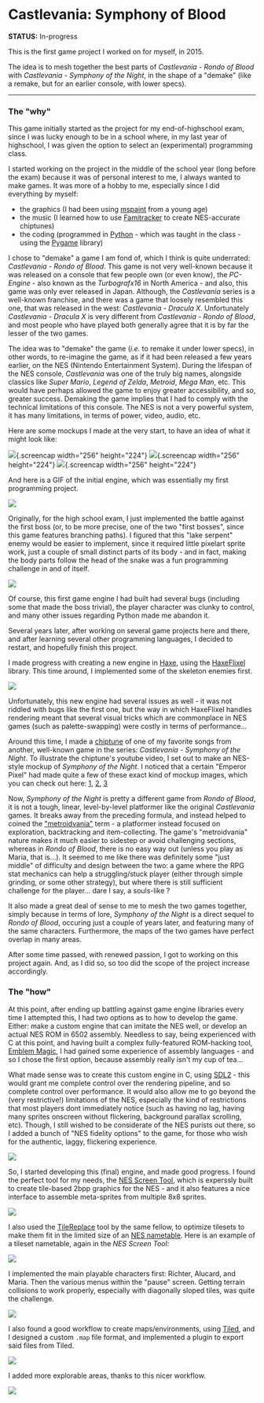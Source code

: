 
# Castlevania: Symphony of Blood

**STATUS:** In-progress

This is the first game project I worked on for myself, in 2015.

The idea is to mesh together the best parts of *Castlevania - Rondo of Blood*
with *Castlevania - Symphony of the Night*, in the shape of a "demake" (like a remake,
but for an earlier console, with lower specs).

---

### The "why"

This game initially started as the project for my end-of-highschool exam, since
I was lucky enough to be in a school where, in my last year of highschool,
I was given the option to select an (experimental) programming class.

I started working on the project in the middle of the school year (long before the exam)
because it was of personal interest to me, I always wanted to make games.
It was more of a hobby to me, especially since I did everything by myself:
- the graphics (I had been using [mspaint](https://en.wikipedia.org/wiki/Microsoft_Paint#Windows_7_and_8.x) from a young age)
- the music (I learned how to use [Famitracker](http://famitracker.com/) to create NES-accurate chiptunes)
- the coding (programmed in [Python](https://www.python.org/) - which was taught in the class - using the [Pygame](https://www.pygame.org/) library)

I chose to "demake" a game I am fond of, which I think is quite underrated: *Castlevania - Rondo of Blood*.
This game is not very well-known because it was released on a console that few people own (or even know), 
the *PC-Engine* - also known as the *Turbografx16* in North America -
and also, this game was only ever released in Japan.
Although, the *Castlevania* series is a well-known franchise, and there was a game that
loosely resembled this one, that was released in the west: *Castlevania - Dracula X*.
Unfortunately *Castlevania - Dracula X* is very different from *Castlevania - Rondo of Blood*,
and most people who have played both generally agree that it is by far the lesser of the two games.

The idea was to "demake" the game (*i.e.* to remake it under lower specs),
in other words, to re-imagine the game, as if it had been released
a few years earlier, on the NES (Nintendo Entertainment System).
During the lifespan of the NES console, *Castlevania* was one of the truly big names,
alongside classics like *Super Mario*, *Legend of Zelda*, *Metroid*, *Mega Man*, etc.
This would have perhaps allowed the game to enjoy greater accessibility, and so, greater success.
Demaking the game implies that I had to comply with the technical limitations of this console.
The NES is not a very powerful system, it has many limitations, in terms of power, video, audio, etc.

Here are some mockups I made at the very start, to have an idea of what it might look like:

![](mockup-1.png){.screencap width="256" height="224"}
![](mockup-2.png){.screencap width="256" height="224"}
![](mockup-3.png){.screencap width="256" height="224"}

And here is a GIF of the initial engine, which was essentially my first programming project.

![](gameplay_python_alpha.gif)

Originally, for the high school exam, I just implemented the battle against the first boss
(or, to be more precise, one of the two "first bosses", since this game features branching paths).
I figured that this "lake serpent" enemy would be easier to implement, since it required little
pixelart sprite work, just a couple of small distinct parts of its body - and in fact,
making the body parts follow the head of the snake was a fun programming challenge in and of itself.

![](gameplay_python_bridge.gif)

Of course, this first game engine I had built had several bugs (including some that made the boss trivial),
the player character was clunky to control, and many other issues regarding Python made me abandon it.

Several years later, after working on several game projects here and there, and after learning several
other programming languages, I decided to restart, and hopefully finish this project.

I made progress with creating a new engine in [Haxe](https://haxe.org), using the [HaxeFlixel](https://haxeflixel.com/) library.
This time around, I implemented some of the skeleton enemies first.

![](gameplay_haxe.gif)

Unfortunately, this new engine had several issues as well - it was not riddled with bugs like the first one,
but the way in which HaxeFlixel handles rendering meant that several visual tricks which are
commonplace in NES games (such as palette-swapping) were costly in terms of performance...

Around this time, I made a [chiptune](/pages/music/chiptunes/index.html) of one of my favorite songs from another, well-known game in the series: *Castlevania - Symphony of the Night*. To illustrate the chiptune's youtube video, I set out to make an NES-style mockup of *Symphony of the Night*. I noticed that a certain "Emperor Pixel" had made quite a few of these exact kind of mockup images, which you can check out here: [1](https://pixeljoint.com/pixelart/82408.htm), [2](https://pixeljoint.com/pixelart/82689.htm), [3](https://pixeljoint.com/pixelart/82857.htm)

Now, *Symphony of the Night* is pretty a different game from *Rondo of Blood*,
it is not a tough, linear, level-by-level platformer like the original *Castlevania* games.
It breaks away from the preceding formula, and instead helped to coined the
["metroidvania"](https://en.wikipedia.org/wiki/Metroidvania) term -
a platformer instead focused on exploration, backtracking and item-collecting.
The game's "metroidvania" nature makes it much easier to sidestep or avoid challenging sections,
whereas in *Rondo of Blood*, there is no easy way out (unless you play as Maria, that is...).
It seemed to me like there was definitely some "just middle" of difficulty and design between the two:
a game where the RPG stat mechanics can help a struggling/stuck player (either through simple grinding,
or some other strategy), but where there is still sufficient challenge for the player... dare I say, a souls-like ?

It also made a great deal of sense to me to mesh the two games together, simply because in terms of lore,
*Symphony of the Night* is a direct sequel to *Rondo of Blood*, occuring just a couple of years later,
and featuring many of the same characters. Furthermore, the maps of the two games have perfect overlap in many areas.

After some time passed, with renewed passion, I got to working on this project again.
And, as I did so, so too did the scope of the project increase accordingly.

### The "how"

At this point, after ending up battling against game engine libraries every time I attempted this,
I had two options as to how to develop the game. Either: make a custom engine that can imitate the NES well,
or develop an actual NES ROM in 6502 assembly. Needless to say, being experienced with C at this point,
and having built a complex fully-featured ROM-hacking tool, [Emblem Magic](/tools/emblem_magic/index.html),
I had gained some experience of assembly languages - and so I chose the first option, because assembly
really isn't my cup of tea...

What made sense was to create this custom engine in C, using [SDL2](https://www.libsdl.org/) - this would grant me
complete control over the rendering pipeline, and so complete control over performance.
It would also allow me to go beyond the (very restrictive!) limitations of the NES, especially
the kind of restrictions that most players dont immediately notice (such as having no lag,
having many sprites onscreen without flickering, background parallax scrolling, etc).
Though, I still wished to be considerate of the NES purists out there, so I added a bunch of
"NES fidelity options" to the game, for those who wish for the authentic, laggy, flickering experience.

![](gameplay-nes-options.gif)

So, I started developing this (final) engine, and made good progress.
I found the perfect tool for my needs, the [NES Screen Tool](https://shiru.untergrund.net/software.shtml), which is
experssly built to create tile-based 2bpp graphics for the NES - and it also
features a nice interface to assemble meta-sprites from multiple 8x8 sprites.

![](workflow-nst-richter.png)

I also used the [TileReplace](https://shiru.untergrund.net/software.shtml) tool by the same fellow, to optimize tilesets
to make them fit in the limited size of an [NES nametable](https://www.nesdev.org/wiki/PPU_nametables).
Here is an example of a tileset nametable, again in the *NES Screen Tool*:

![](workflow-nst-tileset.png)

I implemented the main playable characters first: Richter, Alucard, and Maria.
Then the various menus within the "pause" screen.
Getting terrain collisions to work properly, especially with diagonally sloped tiles,
was quite the challenge.

![](gameplay_c_castle.gif)

I also found a good workflow to create maps/environments, using [Tiled](https://www.mapeditor.org/),
and I designed a custom `.map` file format, and implemented a plugin to export said files from Tiled.

![](workflow-tiled.png)

I added more explorable areas, thanks to this nicer workflow.

![](gameplay_c_caverns.gif)
